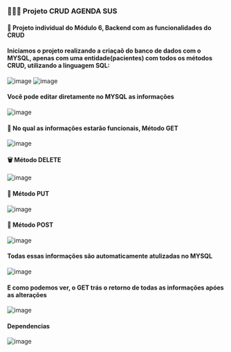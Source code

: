<h3>  👩🏻‍⚕️  Projeto CRUD AGENDA SUS </h3>
<h4>🎯 Projeto individual do Módulo 6, Backend com as funcionalidades do CRUD </h4> 
<h4> Iniciamos o projeto realizando a criaçaõ do banco de dados com o MYSQL, apenas com uma entidade(pacientes) com todos os métodos CRUD, utilizando a linguagem SQL: </h4>
  
![image](https://user-images.githubusercontent.com/112409145/223207609-aaeb1290-5c5c-40c7-b5ff-34906e77fc33.png) ![image](https://user-images.githubusercontent.com/112409145/223209586-d3243d1e-c3af-4962-9369-0d0cec42e188.png)


  <h4>   Você pode editar diretamente no MYSQL as informações  </h4>

![image](https://user-images.githubusercontent.com/112409145/223209137-4dce2589-af7f-432e-a6e0-9670cc5921dd.png)

<h4> 📖 No qual as informações estarão funcionais, Método GET </h4>

![image](https://user-images.githubusercontent.com/112409145/223210298-ee74d3ce-48be-4cc5-bb3f-609f4eaa6164.png)

<h4> 🗑 Método DELETE </h4>

![image](https://user-images.githubusercontent.com/112409145/223211043-e3c2e389-02fc-4d31-9be7-3509b7f33463.png)


<h4> 📝 Método PUT </h4>


![image](https://user-images.githubusercontent.com/112409145/223211744-b98706ad-ff81-406a-bf07-7f711ce69d5b.png)

<h4> 📝 Método POST </h4>

![image](https://user-images.githubusercontent.com/112409145/223212788-9e589302-04ff-471a-b7c5-2a7f99368db6.png)

<h4> Todas essas informações são automaticamente atulizadas no MYSQL</h4>

![image](https://user-images.githubusercontent.com/112409145/223213058-0e4284b1-0d3f-46f1-b13f-60f859b1cd94.png)

<h4> E como podemos ver, o GET trás o retorno de todas as informações apóes as alterações</h4>

![image](https://user-images.githubusercontent.com/112409145/223213396-4383bb3a-0c4d-4c1f-98ee-a399d7ce6ec0.png)

<h4> Dependencias </h4>

![image](https://user-images.githubusercontent.com/112409145/223214249-31afde58-eafb-40e0-a11a-a747d4bd3825.png)




  

